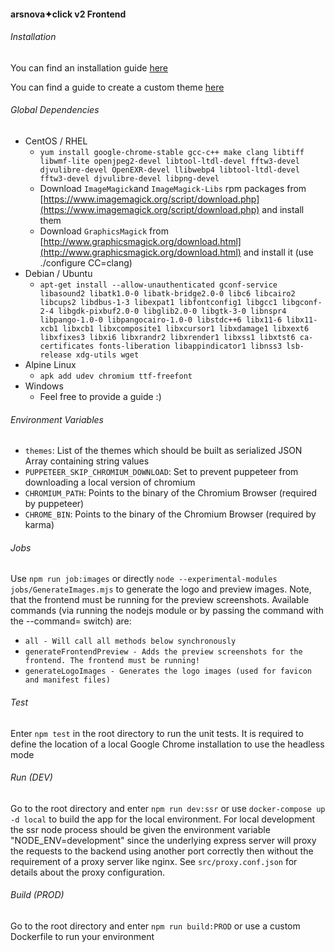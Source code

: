 #### arsnova✦click v2 Frontend

###### Installation 

You can find an installation guide [here](https://github.com/thm-projects/arsnova.click-v2/blob/master/documentation/Frontend-Installationguide.md)  

You can find a guide to create a custom theme [here](https://github.com/thm-projects/arsnova.click-v2/blob/master/documentation/HowToCreateCustomTheme.md)

###### Global Dependencies

- CentOS / RHEL
    - `yum install google-chrome-stable gcc-c++ make clang libtiff libwmf-lite openjpeg2-devel libtool-ltdl-devel fftw3-devel djvulibre-devel OpenEXR-devel llibwebp4 libtool-ltdl-devel fftw3-devel djvulibre-devel libpng-devel`
    - Download `ImageMagick`and `ImageMagick-Libs` rpm packages from [https://www.imagemagick.org/script/download.php](https://www.imagemagick.org/script/download.php) and install them
    - Download `GraphicsMagick` from [http://www.graphicsmagick.org/download.html](http://www.graphicsmagick.org/download.html) and install it (use ./configure CC=clang)
- Debian / Ubuntu
    - `apt-get install --allow-unauthenticated gconf-service libasound2 libatk1.0-0 libatk-bridge2.0-0 libc6 libcairo2 libcups2 libdbus-1-3 libexpat1 libfontconfig1 libgcc1 libgconf-2-4 libgdk-pixbuf2.0-0 libglib2.0-0 libgtk-3-0 libnspr4 libpango-1.0-0 libpangocairo-1.0-0 libstdc++6 libx11-6 libx11-xcb1 libxcb1 libxcomposite1 libxcursor1 libxdamage1 libxext6 libxfixes3 libxi6 libxrandr2 libxrender1 libxss1 libxtst6 ca-certificates fonts-liberation libappindicator1 libnss3 lsb-release xdg-utils wget`
- Alpine Linux
    - `apk add udev chromium ttf-freefont`
- Windows
    - Feel free to provide a guide :)

###### Environment Variables
- `themes`: List of the themes which should be built as serialized JSON Array containing string values
- `PUPPETEER_SKIP_CHROMIUM_DOWNLOAD`: Set to prevent puppeteer from downloading a local version of chromium
- `CHROMIUM_PATH`: Points to the binary of the Chromium Browser (required by puppeteer)
- `CHROME_BIN`: Points to the binary of the Chromium Browser (required by karma)

###### Jobs
Use `npm run job:images` or directly `node --experimental-modules jobs/GenerateImages.mjs` to generate the logo and preview images. Note, that the frontend must be running for the preview screenshots.
Available commands (via running the nodejs module or by passing the command with the --command= switch) are:
- `all - Will call all methods below synchronously`
- `generateFrontendPreview - Adds the preview screenshots for the frontend. The frontend must be running!`
- `generateLogoImages - Generates the logo images (used for favicon and manifest files)`

###### Test
Enter `npm test` in the root directory to run the unit tests.
It is required to define the location of a local Google Chrome installation to use the headless mode

###### Run (DEV)
Go to the root directory and enter `npm run dev:ssr` or use `docker-compose up -d local` to build the app for the local environment. For local development the ssr node process should be given the environment
variable "NODE_ENV=development" since the underlying express server will proxy the requests to the backend using another port correctly then without the requirement
of a proxy server like nginx. See `src/proxy.conf.json` for details about the proxy configuration.

###### Build (PROD)
Go to the root directory and enter `npm run build:PROD` or use a custom Dockerfile to run your environment
